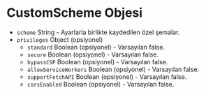 # CustomScheme Objesi

* `scheme` String - Ayarlarla birlikte kaydedilen özel şemalar.
* `privileges` Object (opsiyonel)
  * `standard` Boolean (opsiyonel) - Varsayılan false.
  * `secure` Boolean (opsiyonel) - Varsayılan false.
  * `bypassCSP` Boolean (opsiyonel) - Varsayılan false.
  * `allowServiceWorkers` Boolean (opsiyonel) - Varsayılan false.
  * `supportFetchAPI` Boolean (opsiyonel) - Varsayılan false.
  * `corsEnabled` Boolean (opsiyonel) - Varsayılan false.
